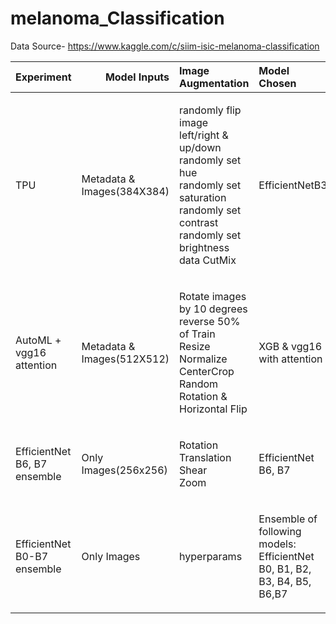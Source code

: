 # melanoma_Classification
Data Source- https://www.kaggle.com/c/siim-isic-melanoma-classification


| Experiment | Model Inputs | Image Augmentation |Model Chosen | Hyperparameters |LB Score |
| :---:         |       ---: | :---       | :---         |     :---:      |          ---: |
|  <p align="left">TPU</p>   |   <p align="left">Metadata & Images(384X384)</p> | <p align="left">randomly flip image left/right & up/down<br>randomly set hue<br>randomly set saturation<br>randomly set contrast<br>randomly set brightness<br>data CutMix</p>| <p align="left">EfficientNetB3</p> | <p align="left">LR= 1e-3<br>loss=Focal Loss<br>epochs= 15<br>Batch Size=16</p> |  0.8856  |
|  <p align="left">AutoML + vgg16 attention</p>   |  <p align="left">Metadata & Images(512X512)</p> | <p align="left">Rotate images by 10 degrees<br>reverse 50% of Train<br>Resize<br>Normalize<br>CenterCrop<br>Random Rotation & Horizontal Flip</p> | <p align="left">XGB & vgg16 with attention</p> | <p align="left">LR=1e-4<br> loss=Focal Loss</p> |0.9395  |
|  <p align="left">EfficientNet B6, B7 ensemble</p> | <p align="left">Only Images(256x256)</p> | <p align="left">Rotation<br>Translation<br>Shear<br>Zoom</p> | <p align="left">EfficientNet B6, B7</p> | <p align="left">epochs=13</p> | 0.9337 |
|  <p align="left">EfficientNet B0-B7 ensemble   |  <p align="left">Only Images</p> | <p align="left">hyperparams</p> |  <p align="left">Ensemble of following models:  EfficientNet B0, B1, B2, B3, B4, B5, B6,B7</p> |  <p align="left">params</p> | 0.9330 |
